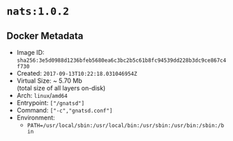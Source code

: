 # `nats:1.0.2`

## Docker Metadata

- Image ID: `sha256:3e5d0988d1236bfeb5680ea6c3bc2b5c61b8fc94539dd228b3dc9ce867c4f730`
- Created: `2017-09-13T10:22:18.031046954Z`
- Virtual Size: ~ 5.70 Mb  
  (total size of all layers on-disk)
- Arch: `linux`/`amd64`
- Entrypoint: `["/gnatsd"]`
- Command: `["-c","gnatsd.conf"]`
- Environment:
  - `PATH=/usr/local/sbin:/usr/local/bin:/usr/sbin:/usr/bin:/sbin:/bin`
